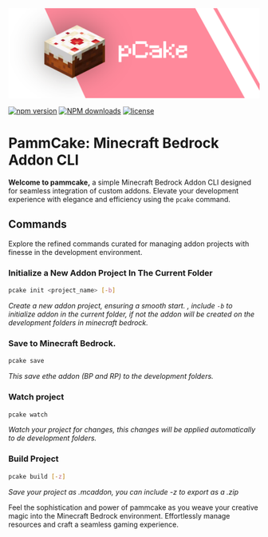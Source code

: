 <div>
    <img src="https://github.com/pammsitoh/PammCake/blob/main/pcake_logo.png?raw=true"/>
</div>

[![npm version](https://img.shields.io/npm/v/pammcake.svg)](https://www.npmjs.com/package/pammcake) [![NPM downloads](https://img.shields.io/npm/dm/pammcake.svg?style=flat)](https://www.npmjs.com/package/pammcake) [![license](https://img.shields.io/npm/l/pammcake.svg)](https://www.npmjs.com/package/pammcake)

# PammCake: Minecraft Bedrock Addon CLI

**Welcome to pammcake,** a simple Minecraft Bedrock Addon CLI designed for seamless integration of custom addons. Elevate your development experience with elegance and efficiency using the `pcake` command.

## Commands

Explore the refined commands curated for managing addon projects with finesse in the development environment.

### Initialize a New Addon Project In The Current Folder

```bash
pcake init <project_name> [-b]
```

_Create a new addon project, ensuring a smooth start. , include `-b` to initialize addon in the current folder, if not the addon will be created on the development folders in minecraft bedrock._

### Save to Minecraft Bedrock.

```bash
pcake save
```

_This save ethe addon (BP and RP) to the development folders._

### Watch project

```bash
pcake watch
```

_Watch your project for changes, this changes will be applied automatically to de development folders._

### Build Project

```bash
pcake build [-z]
```

_Save your project as .mcaddon, you can include -z to export as a .zip_

Feel the sophistication and power of pammcake as you weave your creative magic into the Minecraft Bedrock environment. Effortlessly manage resources and craft a seamless gaming experience.
